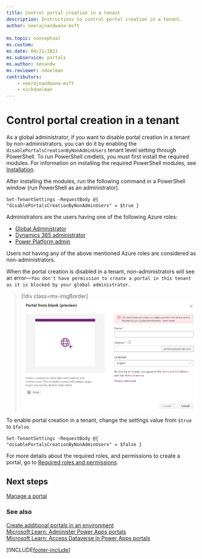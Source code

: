 ```yaml
---
title: Control portal creation in a tenant
description: Instructions to control portal creation in a tenant.
author: neerajnandwana-msft

ms.topic: conceptual
ms.custom: 
ms.date: 04/21/2021
ms.subservice: portals
ms.author: nenandw
ms.reviewer: ndoelman
contributors:
    - neerajnandwana-msft
    - nickdoelman
---
```


# Control portal creation in a tenant

As a global administrator, if you want to disable portal creation in a tenant by non-administrators, you can do it by enabling the `disablePortalsCreationByNonAdminUsers` tenant level setting through PowerShell. To run PowerShell cmdlets, you must first install the required modules. For information on installing the required PowerShell modules, see [Installation](/power-platform/admin/powerapps-powershell#installation).

After installing the modules, run the following command in a PowerShell window (run PowerShell as an administrator).

```
Set-TenantSettings -RequestBody @{ "disablePortalsCreationByNonAdminUsers" = $true }
```

Administrators are the users having one of the following Azure roles:

- [Global Administrator](admin/portal-admin-roles.md#global-administrator)
- [Dynamics 365 administrator](admin/portal-admin-roles.md#dynamics-365-administrator)
- [Power Platform admin](admin/portal-admin-roles.md#power-platform-administrator)

Users not having any of the above mentioned Azure roles are considered as non-administrators.

When the portal creation is disabled in a tenant, non-administrators will see an error&mdash;`You don't have permission to create a portal in this tenant as it is blocked by your global administrator.`

> [!div class=mx-imgBorder]
> ![Portal creation blocked error.](media/portal-create-blocked-error.png "Portal creation blocked error")

To enable portal creation in a tenant, change the settings value from `$true` to `$false`.

```
Set-TenantSettings -RequestBody @{ "disablePortalsCreationByNonAdminUsers" = $false }
```

For more details about the required roles, and permissions to create a portal, go to [Required roles and permissions](admin/portal-admin-roles.md#required-roles-and-permissions).

## Next steps

[Manage a portal](manage-existing-portals.md)

### See also

[Create additional portals in an environment](create-additional-portals.md) <br>
[Microsoft Learn: Administer Power Apps portals](/learn/paths/administer-portals/) <br>
[Microsoft Learn: Access Dataverse in Power Apps portals](/learn/modules/portals-access-data-platform/)


[!INCLUDE[footer-include](../../includes/footer-banner.md)]
